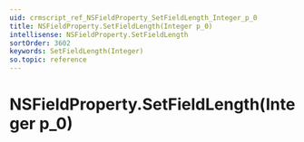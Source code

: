 ```yaml
---
uid: crmscript_ref_NSFieldProperty_SetFieldLength_Integer_p_0
title: NSFieldProperty.SetFieldLength(Integer p_0)
intellisense: NSFieldProperty.SetFieldLength
sortOrder: 3602
keywords: SetFieldLength(Integer)
so.topic: reference
---
```


# NSFieldProperty.SetFieldLength(Integer p_0)

